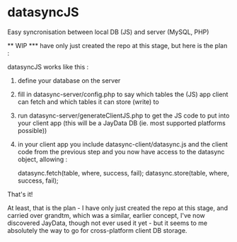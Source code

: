 datasyncJS
==========

Easy syncronisation between local DB (JS) and server (MySQL, PHP)


** WIP *** have only just created the repo at this stage, but here is the plan :


datasyncJS works like this :
1. define your database on the server
2. fill in datasync-server/config.php to say which tables the (JS) app client
    can fetch and which tables it can store (write) to
3. run datasync-server/generateClientJS.php to get the JS code to put into
    your client app (this will be a JayData DB (ie. most supported platforms possible))
4. in your client app you include datasync-client/datasync.js and the client code from
    the previous step and you now have access to the datasync object, allowing :
    
    datasync.fetch(table, where, success, fail);
    datasync.store(table, where, success, fail);


That's it!


At least, that is the plan - I have only just created the repo at this stage,
and carried over grandtm, which was a similar, earlier concept,
I've now discovered JayData, though not ever used it yet - but it seems to me
absolutely the way to go for cross-platform client DB storage.

